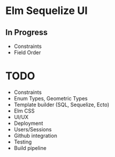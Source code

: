 
# Elm Sequelize UI

## In Progress

* Constraints
* Field Order

# TODO
* Constraints
* Enum Types, Geometric Types
* Template builder (SQL, Sequelize, Ecto)
* Elm CSS
* UI/UX
* Deployment
* Users/Sessions
* Github integration
* Testing
* Build pipeline
